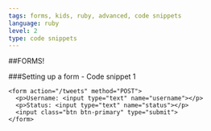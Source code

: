 ```yaml
---
tags: forms, kids, ruby, advanced, code snippets
language: ruby
level: 2
type: code snippets
---
```


##FORMS!

###Setting up a form - Code snippet 1
```
<form action="/tweets" method="POST">
  <p>Username: <input type="text" name="username"></p>
  <p>Status: <input type="text" name="status"></p>
  <input class="btn btn-primary" type="submit">
</form>
```

